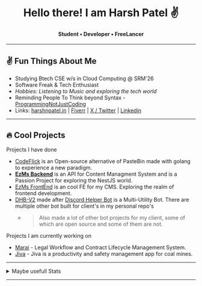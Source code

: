  <h1 align="center"> Hello there! I am Harsh Patel ✌️</h1>
 <h4 align="center"> Student • Developer • FreeLancer </h4>
 
 ---
 ## ✌️ Fun Things About Me
 
  - Studying Btech CSE w/s in Cloud Computing @ SRM'26 
  - Software Freak & Tech Enthusiast
  - *Hobbies: Listening to Music and exploring the tech world*
  - Reminding People To Think beyond Syntax - [ProgrammingNotJustCoding](https://github.com/ProgrammingNotJustCoding)
  - Links: [harshnpatel.in](https://harshnpatel.in)  | [Fiverr](https://fiverr.com/HarshPatel5940) | [X / Twitter](https://x.com/harshpatel5940) | [Linkedin](https://linkedin.com/in/HarshPatel5940)

---
## 🔥 Cool Projects 
 Projects I have done
  -  [CodeFlick](https://github.com/HarshPatel5940/CodeFlick) is an Open-source alternative of PasteBin made with golang to experience a new paradigm.
  - [**EzMs Backend**](https://github.com/HarshPatel5940/EzMs-Backend) is an API for Content Managment System and is a Passion Project for exploring the NestJS world.
  - [EzMs FrontEnd](https://github.com/HarshPatel5940/EzMs-Frontend) is an cool FE for my CMS. Exploring the realm of frontend development.
  - [DHB-V2](https://github.com/HarshPatel5940/dhb-v2) made after [Discord Helper Bot](https://github.com/HarshPatel5940/discord-helper-bot) is a Multi-Utility Bot. There are multiple other bot built for client's in my personal repo's 
    - > Also made a lot of other bot projects for my client, some of which are open source and some of them are not.
    
Projects I am currently working on
 -  [Marai](https://github.com/ProgrammingNotJustCoding/marai) - Legal Workflow and Contract Lifecycle Management System.
 -  [Jiva](https://github.com/ProgrammingNotJustCoding/jiva) - Jiva is a productivity and safety management app for coal mines.

--- 
<details>
<summary> Maybe usefull Stats </summary> </br>

## 💻 Tech Stack

![LINUX](https://img.shields.io/badge/Linux-FCC624?style=for-the-badge&logo=linux&logoColor=black)
![TypeScript](https://img.shields.io/badge/typescript-%23007ACC.svg?style=for-the-badge&logo=typescript&logoColor=white)
![Go](https://img.shields.io/badge/go-%23007ACC.svg?style=for-the-badge&logo=go&logoColor=white)
![Nest.js](https://img.shields.io/badge/Nest.js-%23404d59.svg?style=for-the-badge&logo=nestjs&logoColor=%2361DAFB) 
![Express.js](https://img.shields.io/badge/express.js-%23404d59.svg?style=for-the-badge&logo=express) 
![Javascript](https://img.shields.io/badge/Javascript-%23007ACC.svg?style=for-the-badge&logo=Javascript&logoColor=white) 
![Python](https://img.shields.io/badge/python-3670A0?style=for-the-badge&logo=python&logoColor=ffdd54) 
![C++](https://img.shields.io/badge/c++-%2300599C.svg?style=for-the-badge&logo=c%2B%2B&logoColor=white) 
![Markdown](https://img.shields.io/badge/markdown-%23000000.svg?style=for-the-badge&logo=markdown&logoColor=white)
![MongoDB](https://img.shields.io/badge/MongoDB-%234ea94b.svg?style=for-the-badge&logo=mongodb&logoColor=white) 
![Postgres](https://img.shields.io/badge/postgres-%23316192.svg?style=for-the-badge&logo=postgresql&logoColor=white) 
![AWS](https://img.shields.io/badge/AWS-%23FF9900.svg?style=for-the-badge&logo=amazon-aws&logoColor=white) 

![Profile views](https://komarev.com/ghpvc/?username=HarshPatel5940&label=Profile+Views&color=green) 

![](https://github-readme-streak-stats.herokuapp.com/?user=HarshPatel5940&theme=dark&hide_border=false)

</details>

---
